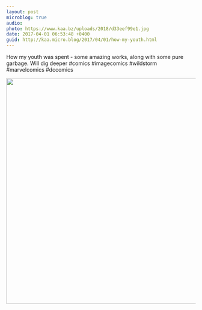 ```yaml
---
layout: post
microblog: true
audio: 
photo: https://www.kaa.bz/uploads/2018/d33eef99e1.jpg
date: 2017-04-01 06:53:48 +0400
guid: http://kaa.micro.blog/2017/04/01/how-my-youth.html
---
```

How my youth was spent - some amazing works, along with some pure garbage. Will dig deeper #comics #imagecomics #wildstorm #marvelcomics #dccomics

<img src="https://www.kaa.bz/uploads/2018/d33eef99e1.jpg" width="600" height="600" />
